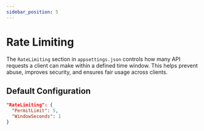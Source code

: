 ```yaml
---
sidebar_position: 5
---
```


# Rate Limiting

The `RateLimiting` section in `appsettings.json` controls how many API requests a client can make within a defined time window. This helps prevent abuse, improves security, and ensures fair usage across clients.

## Default Configuration

```json
"RateLimiting": {
  "PermitLimit": 5,
  "WindowSeconds": 1
}
```